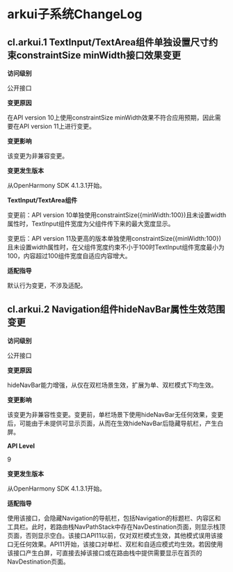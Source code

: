 #  arkui子系统ChangeLog

## cl.arkui.1 TextInput/TextArea组件单独设置尺寸约束constraintSize minWidth接口效果变更

**访问级别**

公开接口

**变更原因**

在API version 10上使用constraintSize minWidth效果不符合应用预期，因此需要在API version 11上进行变更。

**变更影响**

该变更为非兼容变更。

**变更发生版本**

从OpenHarmony SDK 4.1.3.1开始。

**TextInput/TextArea组件**

变更前：API version 10单独使用constraintSize({minWidth:100})且未设置width属性时，TextInput组件宽度为父组件传下来的最大宽度显示。

变更后：API version 11及更高的版本单独使用constraintSize({minWidth:100})且未设置width属性时，在父组件宽度约束不小于100时TextInput组件宽度最小为100，内容超过100组件宽度自适应内容增大。

**适配指导**

默认行为变更，不涉及适配。

## cl.arkui.2 Navigation组件hideNavBar属性生效范围变更

**访问级别**

公开接口

**变更原因**

hideNavBar能力增强，从仅在双栏场景生效，扩展为单、双栏模式下均生效。

**变更影响**

该变更为非兼容性变更。变更前，单栏场景下使用hideNavBar无任何效果，变更后，可能由于未提供可显示页面，从而在生效hideNavBar后隐藏导航栏，产生白屏。

**API Level**

9

**变更发生版本**

从OpenHarmony SDK 4.1.3.1开始。

**适配指导**

使用该接口，会隐藏Navigation的导航栏，包括Navigation的标题栏、内容区和工具栏。此时，若路由栈NavPathStack中存在NavDestination页面，则显示栈顶页面，否则显示空白。该接口API11以前，仅对双栏模式生效，其他模式误用该接口无任何效果。API11开始，该接口对单栏、双栏和自适应模式均生效。若因使用该接口产生白屏，可直接去掉该接口或在路由栈中提供需要显示在首页的NavDestination页面。
